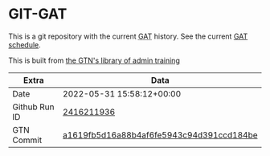 # GIT-GAT

This is a git repository with the current <abbr title="Galaxy Admin Training">GAT</abbr> history. See the current [GAT schedule](https://gxy.io/gat).

This is built from [the GTN's library of admin training](https://training.galaxyproject.org/training-material/topics/admin/)

Extra | Data
--- | ---
Date | 2022-05-31 15:58:12+00:00
Github Run ID | [2416211936](https://github.com/galaxyproject/training-material/actions/runs/2416211936)
GTN Commit | [a1619fb5d16a88b4af6fe5943c94d391ccd184be](https://github.com/galaxyproject/training-material/tree/a1619fb5d16a88b4af6fe5943c94d391ccd184be)

